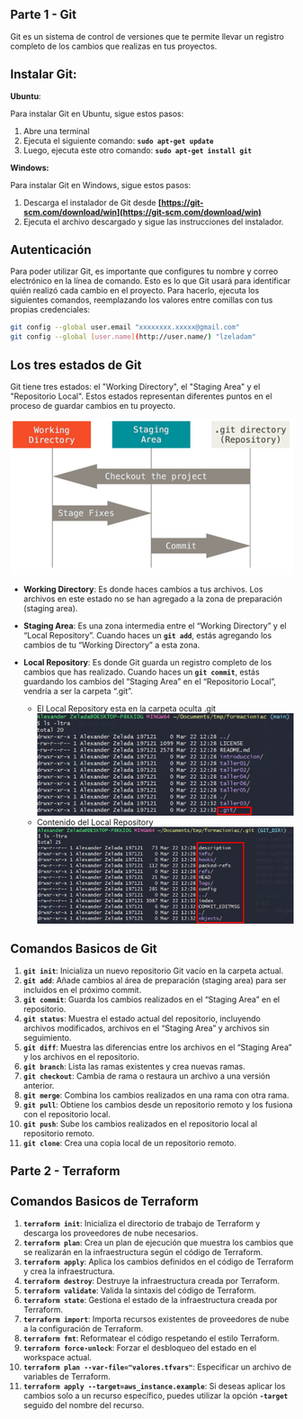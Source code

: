 ## **Parte 1 - Git**

Git es un sistema de control de versiones que te permite llevar un registro completo de los cambios que realizas en tus proyectos.

## Instalar Git:

**Ubuntu**:

Para instalar Git en Ubuntu, sigue estos pasos:

1. Abre una terminal
2. Ejecuta el siguiente comando: **`sudo apt-get update`**
3. Luego, ejecuta este otro comando: **`sudo apt-get install git`**

**Windows:**

Para instalar Git en Windows, sigue estos pasos:

1. Descarga el instalador de Git desde **[https://git-scm.com/download/win](https://git-scm.com/download/win)**
2. Ejecuta el archivo descargado y sigue las instrucciones del instalador.

## **Autenticación**

Para poder utilizar Git, es importante que configures tu nombre y correo electrónico en la línea de comando. Esto es lo que Git usará para identificar quién realizó cada cambio en el proyecto. Para hacerlo, ejecuta los siguientes comandos, reemplazando los valores entre comillas con tus propias credenciales:

```bash
git config --global user.email "xxxxxxxx.xxxxx@gmail.com"
git config --global [user.name](http://user.name/) "lzeladam"
```

## **Los tres estados de Git**

Git tiene tres estados: el "Working Directory", el "Staging Area" y el "Repositorio Local". Estos estados representan diferentes puntos en el proceso de guardar cambios en tu proyecto.

![Areas](imagenes/areas.png)

- **Working Directory**: Es donde haces cambios a tus archivos. Los archivos en este estado no se han agregado a la zona de preparación (staging area).
- **Staging Area**: Es una zona intermedia entre el “Working Directory” y el “Local Repository”. Cuando haces un **`git add`**, estás agregando los cambios de tu “Working Directory” a esta zona.
- **Local Repository**: Es donde Git guarda un registro completo de los cambios que has realizado. Cuando haces un **`git commit`**, estás guardando los cambios del “Staging Area” en el “Repositorio Local”, vendría a ser la carpeta “.git”.
  
  - El Local Repository esta en la carpeta oculta .git
![Local Repository](imagenes/gitrepository.png "El Local Repository esta en la carpeta oculta .git")
  - Contenido del Local Repository
![Local Repository Content](imagenes/gitrepositorycontent.png)

## Comandos Basicos de Git

1. **`git init`**: Inicializa un nuevo repositorio Git vacío en la carpeta actual.
2. **`git add`**: Añade cambios al área de preparación (staging area) para ser incluidos en el próximo commit.
3. **`git commit`**: Guarda los cambios realizados en el “Staging Area” en el repositorio.
4. **`git status`**: Muestra el estado actual del repositorio, incluyendo archivos modificados, archivos en el “Staging Area” y archivos sin seguimiento.
5. **`git diff`**: Muestra las diferencias entre los archivos en el “Staging Area” y los archivos en el repositorio.
6. **`git branch`**: Lista las ramas existentes y crea nuevas ramas.
7. **`git checkout`**: Cambia de rama o restaura un archivo a una versión anterior.
8. **`git merge`**: Combina los cambios realizados en una rama con otra rama.
9. **`git pull`**: Obtiene los cambios desde un repositorio remoto y los fusiona con el repositorio local.
10. **`git push`**: Sube los cambios realizados en el repositorio local al repositorio remoto.
11. **`git clone`**: Crea una copia local de un repositorio remoto.

## **Parte 2 - Terraform**
## Comandos Basicos de Terraform

1. **`terraform init`**: Inicializa el directorio de trabajo de Terraform y descarga los proveedores de nube necesarios.
2. **`terraform plan`**: Crea un plan de ejecución que muestra los cambios que se realizarán en la infraestructura según el código de Terraform.
3. **`terraform apply`**: Aplica los cambios definidos en el código de Terraform y crea la infraestructura.
4. **`terraform destroy`**: Destruye la infraestructura creada por Terraform.
5. **`terraform validate`**: Valida la sintaxis del código de Terraform.
6. **`terraform state`**: Gestiona el estado de la infraestructura creada por Terraform.
7. **`terraform import`**: Importa recursos existentes de proveedores de nube a la configuración de Terraform.
8. **`terraform fmt`**: Reformatear el código respetando el estilo Terraform.
9. **`terraform force-unlock`**: Forzar el desbloqueo del estado en el workspace actual.
10. **`terraform plan --var-file="valores.tfvars"`**: Especificar un archivo de variables de Terraform.
11. **`terraform apply --target=aws_instance.example`**: Si deseas aplicar los cambios solo a un recurso específico, puedes utilizar la opción **`-target`** seguido del nombre del recurso.